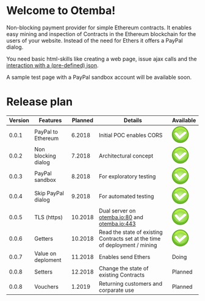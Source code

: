 <h1 id="welcome-to-otemba">Welcome to Otemba!</h1>
<p>Non-blocking payment provider for simple Ethereum contracts. It enables easy mining and inspection of Contracts in the Ethereum blockchain for the users of your website. Instead of the need for Ethers it offers a PayPal dialog.</p>
<p>You need basic html-skills like creating a web page, issue ajax calls and the <a href="https://github.com/Otemba/paypal-to-eth/tree/master/mining">interaction with a (pre-defined) json</a>.</p>
<p>A sample test page with a PayPal sandbox account will be available soon.</p>
<h1 id="release-plan">Release plan</h1>

<table>
<thead>
<tr>
<th>Version</th>
<th>Features</th>
<th>Planned</th>
<th>Details</th>
<th>Available</th>
</tr>
</thead>
<tbody>
<tr>
<td>0.0.1</td>
<td>PayPal to Ethereum</td>
<td>6.2018</td>
<td>Initial POC enables CORS</td>
<td><img src="https://github.com/Otemba/paypal-to-eth/blob/master/images/ok.png" alt="done"></td>
</tr>
<tr>
<td>0.0.2</td>
<td>Non blocking dialog</td>
<td>7.2018</td>
<td>Architectural concept</td>
<td><img src="https://github.com/Otemba/paypal-to-eth/blob/master/images/ok.png" alt="done"></td>
</tr>
<tr>
<td>0.0.3</td>
<td>PayPal sandbox</td>
<td>8.2018</td>
<td>For exploratory testing</td>
<td><img src="https://github.com/Otemba/paypal-to-eth/blob/master/images/ok.png" alt="done"></td>
</tr>
<tr>
<td>0.0.4</td>
<td>Skip PayPal dialog</td>
<td>9.2018</td>
<td>For automated testing</td>
<td><img src="https://github.com/Otemba/paypal-to-eth/blob/master/images/ok.png" alt="done"></td>
</tr>
<tr>
<td>0.0.5</td>
<td>TLS (https)</td>
<td>10.2018</td>
<td>Dual server on <a href="http://otemba.io:80">otemba.io:80</a> and <a href="http://otemba.io:443">otemba.io:443</a></td>
<td><img src="https://github.com/Otemba/paypal-to-eth/blob/master/images/ok.png" alt="done"></td>
</tr>
<tr>
<td>0.0.6</td>
<td>Getters</td>
<td>10.2018</td>
<td>Read the state of existing Contracts set at the time of deployment / mining</td>
<td><img src="https://github.com/Otemba/paypal-to-eth/blob/master/images/ok.png" alt="done"></td>
</tr>
<tr>
<td>0.0.7</td>
<td>Value on deploment</td>
<td>11.2018</td>
<td>Enables send Ethers</td>
<td>Doing</td>
</tr>
<tr>
<td>0.0.8</td>
<td>Setters</td>
<td>12.2018</td>
<td>Change the state of existing Contracts</td>
<td>Planned</td>
</tr>
<tr>
<td>0.0.8</td>
<td>Vouchers</td>
<td>1.2019</td>
<td>Returning customers and corparate use</td>
<td>Planned</td>
</tr>
</tbody>
</table>
